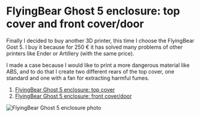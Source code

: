 # FlyingBear Ghost 5 enclosure: top cover and front cover/door

Finally I decided to buy another 3D printer, this time I choose the FlyingBear Gost 5. I buy it because for 250 € it has solved many problems of other printers like Ender or Artillery (with the same price).

I made a case because I would like to print a more dangerous material like ABS, and to do that I create two different rears of the top cover, one standard and one with a fan for extracting harmful fumes.

<ol><li><a rel="noreferrer noopener" href="https://www.mischianti.org/2021/07/05/flyingbear-ghost-5-enclosure-top-cover/" target="_blank">FlyingBear Ghost 5 enclosure: top cover</a></li><li><a href="https://www.mischianti.org/2021/07/09/flyingbear-ghost-5-enclosure-front-cover-door/" target="_blank" rel="noreferrer noopener">FlyingBear Ghost 5 enclosure: front cover/door</a></li></ol>

![FlyingBear Ghost 5 enclosure photo](https://www.mischianti.org/wp-content/uploads/2021/06/FlyingBear-Ghost-5-enclousure-701x1024.jpg)

